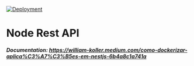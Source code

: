 [![Deployment](https://github.com/williamkoller/node-rest-api/actions/workflows/deployment.yml/badge.svg)](https://github.com/williamkoller/node-rest-api/actions/workflows/deployment.yml)

# Node Rest API

##### Documentation:  https://william-koller.medium.com/como-dockerizar-aplica%C3%A7%C3%B5es-em-nestjs-6b4a8c1a741a
